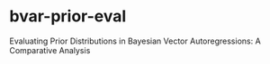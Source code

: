 # bvar-prior-eval
Evaluating Prior Distributions in Bayesian Vector Autoregressions: A Comparative Analysis

